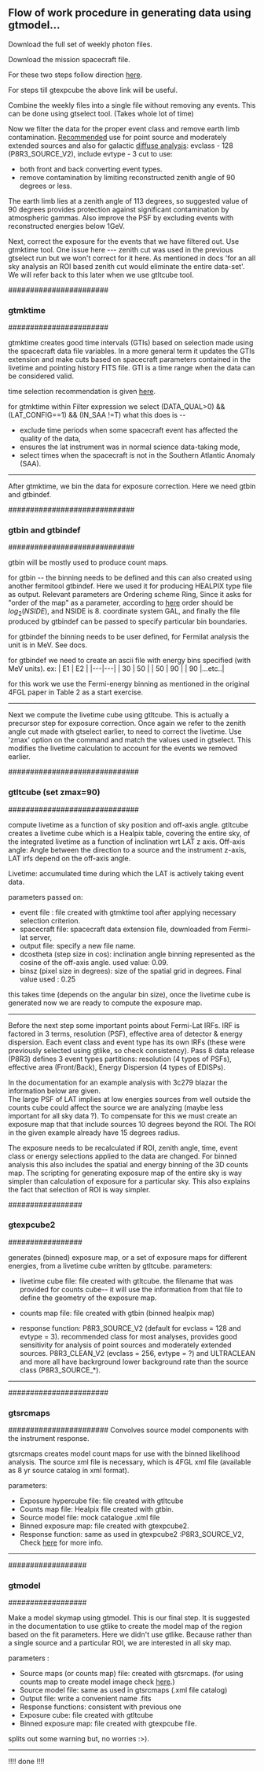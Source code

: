 ## Flow of work procedure in generating data using gtmodel... 

Download the full set of weekly photon files. 

Download the mission spacecraft file. 

For these two steps follow direction [here](https://fermi.gsfc.nasa.gov/ssc/data/analysis/scitools/LAT_weekly_allsky.html).

For steps till gtexpcube the above link will be useful. 

Combine the weekly files into a single file without removing any events. This can be done using gtselect tool. (Takes whole lot of time)

Now we filter the data for the proper event class and remove earth limb contamination. 
	[Recommended](https://fermi.gsfc.nasa.gov/ssc/data/analysis/documentation/Cicerone/Cicerone_Data/LAT_DP.html#PhotonClassification) use for point source and moderately extended sources and also for galactic [diffuse analysis](https://fermi.gsfc.nasa.gov/ssc/data/analysis/documentation/Cicerone/Cicerone_Data_Exploration/Data_preparation.html): evclass - 128 (P8R3_SOURCE_V2), include evtype - 3 cut to use:
    
* both front and back converting event types. 
* remove contamination by limiting reconstructed zenith angle of 90 degrees or less. 

The earth limb lies at a zenith angle of 113 degrees, so suggested value of 90 degrees provides protection against significant contamination by atmospheric gammas. Also improve the PSF by excluding events with reconstructed energies below 1GeV.      



Next, correct the exposure for the events that we have filtered out. Use gtmktime tool. 
One issue here --- zenith cut was used in the previous gtselect run but we won't correct for it here. As mentioned in docs 'for an all sky analysis an ROI based zenith cut would eliminate the entire data-set'. We will refer back to this later when we use gtltcube tool.   

#######################
### gtmktime
#######################

gtmktime creates good time intervals (GTIs) based on selection made using the spacecraft data file variables. In a more general term it updates the GTIs extension and make cuts based on spacecraft parameters contained in the livetime and pointing history FITS file. GTI is a time range when the data can be considered valid.   


time selection recommendation is given [here](https://fermi.gsfc.nasa.gov/ssc/data/analysis/documentation/Cicerone/Cicerone_Data_Exploration/Data_preparation.html). 

for gtmktime within Filter expression we select (DATA_QUAL>0) && (LAT_CONFIG==1) && (IN_SAA !=T)
	what this does is -- 
    
  * exclude time periods when some spacecraft event has affected the quality of the data, 
  * ensures the lat instrument was in normal science data-taking mode, 
  * select times when the spacecraft is not in the Southern Atlantic Anomaly (SAA).    	  

----------------------------------------------------


After gtmktime, we bin the data for exposure correction. Here we need gtbin and gtbindef. 


#############################
### gtbin and gtbindef
#############################

gtbin will be mostly used to produce count maps.  

for gtbin -- the binning needs to be defined and this can also created using another fermitool gtbindef. Here we used it for producing HEALPIX type file as output. 
Relevant parameters are Ordering scheme Ring, Since it asks for "order of the map" as a parameter, according to [here](https://gamma-astro-data-formats.readthedocs.io/en/latest/skymaps/healpix/) order should be $log_2 (NSIDE)$, and NSIDE is 8. 
coordinate system GAL, and finally the file produced by gtbindef can be passed to specify 
particular bin boundaries.  

for gtbindef the binning needs to be user defined, for Fermilat analysis the unit is in MeV. See docs.

for gtbindef we need to create an ascii file with energy bins specified (with MeV units). ex: 
| E1 | E2 |
|---|---|
| 30 | 50 |
| 50 | 90 |
| 90 |...etc..|

for this work we use the Fermi-energy binning as mentioned in the original 4FGL paper in Table 2 as a start exercise.  

----------------------------------------------------




Next we compute the livetime cube using gtltcube. This is actually a precursor step for exposure correction. 
Once again we refer to the zenith angle cut made with gtselect earlier, to need to correct the livetime. Use 'zmax' option on the command and match the values 
used in gtselect. This modifies the livetime calculation to account for the events we removed earlier.  

##############################
###  gtltcube (set zmax=90)
##############################

compute livetime as a function of sky position and off-axis angle. gtltcube creates a livetime cube which is a Healpix table, covering the entire sky, of the integrated livetime
as a function of inclination wrt LAT z axis. Off-axis angle: Angle between the direction to a source and the instrument z-axis, LAT irfs depend on the off-axis angle.  

Livetime: accumulated time during which the LAT is actively taking event data. 

parameters passed on: 

   * event file : file created with gtmktime tool after applying necessary selection criterion. 
   * spacecraft file: spacecraft data extension file, downloaded from Fermi-lat server, 
   * output file: specify a new file name.
   * dcostheta (step size in cos): inclination angle binning represented as the cosine of the off-axis angle. used value: 0.09. 
   * binsz (pixel size in degrees): size of the spatial grid in degrees. Final value used : 0.25 

this takes time (depends on the angular bin size), once the livetime cube is generated now we are ready to compute the exposure map.  

----------------------------------------------------



Before the next step some important points about Fermi-Lat IRFs. IRF is factored in 3 terms, resolution (PSF), effective area of detector & energy dispersion. Each event class and event type has its own IRFs (these were previously selected using gtlike, so check consistency). Pass 8 data release (P8R3) defines 3 event types partitions: resolution (4 types of PSFs), effective area (Front/Back), Energy Dispersion (4 types of EDISPs).  

In the documentation for an example analysis with 3c279 blazar the information below are given.  
The large PSF of LAT implies at low energies sources from well outside the counts cube could affect the source we are analyzing (maybe less important for all sky data ?). To compensate for this we must create an exposure map that that include sources 10 degrees beyond the ROI. The ROI in the given example already have 15 degrees radius.   

The exposure needs to be recalculated if ROI, zenith angle, time, event class or energy selections applied to the data are changed. For binned analysis this also includes the spatial and energy binning of the 3D counts map. The scripting for generating exposure map of the entire sky is way simpler than calculation of exposure for a particular sky. This also explains the fact that selection of ROI is way simpler.   

#################
### gtexpcube2
################# 

generates (binned) exposure map, or a set of exposure maps for different energies, from a livetime cube written by gtltcube.
parameters:	

  * livetime cube file: file created with gtltcube. the filename that was provided for counts cube-- it will use the information from that file to define the geometry of the exposure map.
        
  * counts map file: file created with gtbin (binned healpix map)
        
  * response function: P8R3_SOURCE_V2 (default for evclass = 128 and evtype = 3). recommended class for most analyses, provides good sensitivity for analysis of point sources and moderately extended sources. P8R3_CLEAN_V2 (evclass = 256, evtype = ?) and ULTRACLEAN and more all have backrground lower background rate than the source class (P8R3_SOURCE_*).  	 
 

----------------------------------------------------


#######################
###  gtsrcmaps
#######################
Convolves source model components with the instrument response. 

gtsrcmaps creates model count maps for use with the binned likelihood analysis. The source xml file is necessary, which is 4FGL xml file (available as 8 yr source catalog in xml format). 


parameters:	

  * Exposure hypercube file: file created with gtltcube 
  * Counts map file: Healpix file created with gtbin. 
  * Source model file: mock catalogue .xml file
  * Binned exposure map: file created with gtexpcube2. 
  * Response function: same as used in gtexpcube2 :P8R3_SOURCE_V2, Check [here](https://fermi.gsfc.nasa.gov/ssc/data/access/lat/BackgroundModels.html) for more info. 


----------------------------------------------------


##################
### gtmodel 
##################

Make a model skymap using gtmodel. This is our final step. It is suggested in the documentation to use gtlike to create the model map of the region based 
on the fit parameters. Here we didn't use gtlike. Because rather than a single source and a particular ROI, we are interested in all sky map. 

parameters : 	

   * Source maps (or counts map) file: created with gtsrcmaps. (for using counts map to create model image check [here](https://fermi-hero.readthedocs.io/en/latest/galactic_center/science_tool_images.html).)
   * Source model file: same as used in gtsrcmaps (.xml file catalog)
   * Output file: write a convenient name .fits
   * Response functions: consistent with previous one 
   * Exposure cube: file created with gtltcube
   * Binned exposure map: file created with gtexpcube file. 
		
		 
splits out some warning but, no worries :>). 

----------------------------------------------------


!!!! done !!!!
